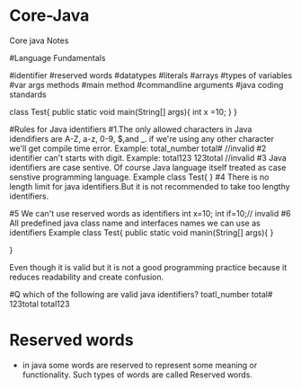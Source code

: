 # Core-Java
Core java Notes

#Language Fundamentals

#identifier
#reserved words
#datatypes
#literals
#arrays
#types of variables
#var args methods
#main method
#commandline arguments
#java coding standards

class Test{
public static void main(String[] args){
int x =10;
}
}

#Rules for Java identifiers
#1.The only allowed characters in Java idendifiers
   are A-Z, a-z, 0-9, $,and _. if we're using any
   other character we'll get compile time error.
   Example:
   total_number
   total# //invalid
#2 identifier can't starts with digit.
   Example:
   total123
   123total //invalid
#3 Java identifiers are case sentive. Of course Java
   language itself treated as case senstive programming
   language.
   Example
    class Test{
     }
#4 There is no length limit for java identifiers.But it is
   not recommended to take too lengthy identifiers.

#5 We can't use reserved words as identifiers
   int x=10;
   int if=10;// invalid
#6 All predefined java class name and interfaces names we
   can use as identifiers
   Example
  class Test{
    public static void manin(String[] args){
    }
   
  }

   Even though it is valid but it is not a good programming
   practice because it reduces readability and create confusion.


#Q which of the following are valid java identifiers?
   toatl_number
   total#
   123total
   total123



# Reserved words

* in java some words are reserved to represent some meaning or
  functionality. Such types of words are called Reserved words.
